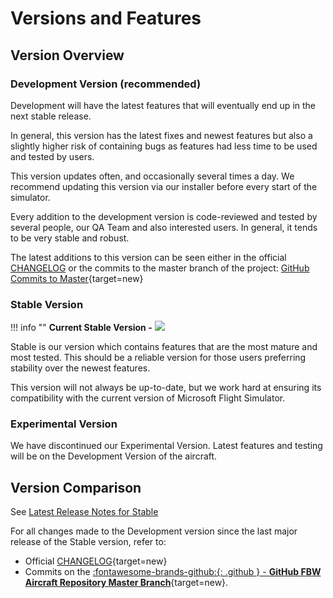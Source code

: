 # Versions and Features

## Version Overview

### Development Version (recommended)

Development will have the latest features that will eventually end up in the next stable release.

In general, this version has the latest fixes and newest features but also a slightly higher risk of containing bugs as features had less time to be used and tested by users.

This version updates often, and occasionally several times a day. We recommend updating this version via our installer before every start of the simulator.

Every addition to the development version is code-reviewed and tested by several people, our QA Team and also interested users. In general, it tends to be very stable and robust.

The latest additions to this version can be seen either in the official [CHANGELOG](https://github.com/flybywiresim/aircraft/blob/master/.github/CHANGELOG.md) or the commits to the master branch of the project: [GitHub Commits to Master](https://github.com/flybywiresim/aircraft/commits/master){target=new}

### Stable Version

!!! info ""
    **Current Stable Version -** <img src="https://img.shields.io/github/v/release/flybywiresim/aircraft.svg?color=2F4E5B&style=flat" />

Stable is our version which contains features that are the most mature and most tested. This should be a reliable version for those users preferring stability over the newest features.

This version will not always be up-to-date, but we work hard at ensuring its compatibility with the current version of Microsoft Flight Simulator.

### Experimental Version

We have discontinued our Experimental Version. Latest features and testing will be on the Development Version of the aircraft. 

## Version Comparison

See [Latest Release Notes for Stable](/latest-release)

For all changes made to the Development version since the last major release of the Stable version, refer to:

- Official [CHANGELOG](https://github.com/flybywiresim/aircraft/blob/master/.github/CHANGELOG.md#080){target=new}
- Commits on the [:fontawesome-brands-github:{: .github } - **GitHub FBW Aircraft Repository Master Branch**](https://github.com/flybywiresim/aircraft/commits/master){target=new}.
